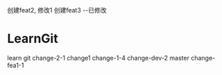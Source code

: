 创建feat2, 修改1
创建feat3
--已修改

# LearnGit
learn git
change-2-1
change1
change-1-4
change-dev-2
master
change-fea1-1
